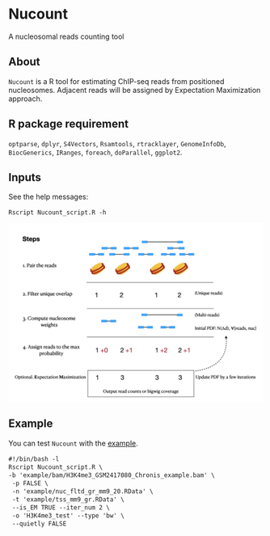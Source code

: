 # Nucount
A nucleosomal reads counting tool


## About
`Nucount` is a R tool for estimating ChIP-seq reads from positioned nucleosomes. Adjacent reads will be assigned by Expectation Maximization approach. 



## R package requirement
`optparse`, `dplyr`, `S4Vectors`, `Rsamtools`, `rtracklayer`, `GenomeInfoDb`, `BiocGenerics`, `IRanges`, `foreach`, `doParallel`, `ggplot2`.

## Inputs
See the help messages:
```
Rscript Nucount_script.R -h
```

<img src="man/figures/steps.png" align="middle" alt="" width="800" />

## Example

You can test `Nucount` with the [example](https://github.com/shaorray/Nucount/example).

```
#!/bin/bash -l
Rscript Nucount_script.R \
-b 'example/bam/H3K4me3_GSM2417080_Chronis_example.bam' \
 -p FALSE \
 -n 'example/nuc_fltd_gr_mm9_20.RData' \
 -t 'example/tss_mm9_gr.RData' \
 --is_EM TRUE --iter_num 2 \
 -o 'H3K4me3_test' --type 'bw' \
 --quietly FALSE

```


